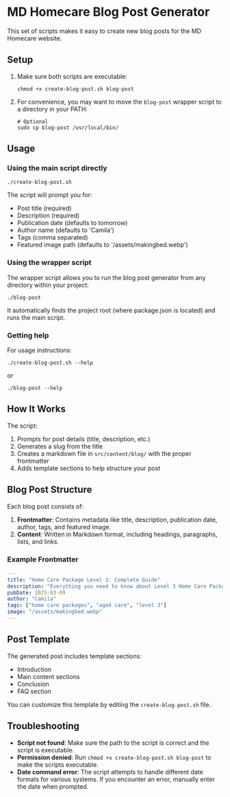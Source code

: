 # MD Homecare Blog Post Generator

This set of scripts makes it easy to create new blog posts for the MD Homecare website.

## Setup

1. Make sure both scripts are executable:
   ```
   chmod +x create-blog-post.sh blog-post
   ```

2. For convenience, you may want to move the `blog-post` wrapper script to a directory in your PATH:
   ```
   # Optional
   sudo cp blog-post /usr/local/bin/
   ```

## Usage

### Using the main script directly

```
./create-blog-post.sh
```

The script will prompt you for:
- Post title (required)
- Description (required)
- Publication date (defaults to tomorrow)
- Author name (defaults to 'Camila')
- Tags (comma separated)
- Featured image path (defaults to '/assets/makingbed.webp')

### Using the wrapper script

The wrapper script allows you to run the blog post generator from any directory within your project:

```
./blog-post
```

It automatically finds the project root (where package.json is located) and runs the main script.

### Getting help

For usage instructions:

```
./create-blog-post.sh --help
```

or

```
./blog-post --help
```

## How It Works

The script:

1. Prompts for post details (title, description, etc.)
2. Generates a slug from the title
3. Creates a markdown file in `src/content/blog/` with the proper frontmatter
4. Adds template sections to help structure your post

## Blog Post Structure

Each blog post consists of:

1. **Frontmatter**: Contains metadata like title, description, publication date, author, tags, and featured image.
2. **Content**: Written in Markdown format, including headings, paragraphs, lists, and links.

### Example Frontmatter

```yaml
---
title: "Home Care Package Level 3: Complete Guide"
description: "Everything you need to know about Level 3 Home Care Packages"
pubDate: 2025-03-09
author: "Camila"
tags: ["home care packages", "aged care", "level 3"]
image: "/assets/makingbed.webp"
---
```

## Post Template

The generated post includes template sections:
- Introduction
- Main content sections
- Conclusion
- FAQ section

You can customize this template by editing the `create-blog-post.sh` file.

## Troubleshooting

- **Script not found**: Make sure the path to the script is correct and the script is executable.
- **Permission denied**: Run `chmod +x create-blog-post.sh blog-post` to make the scripts executable.
- **Date command error**: The script attempts to handle different date formats for various systems. If you encounter an error, manually enter the date when prompted. 